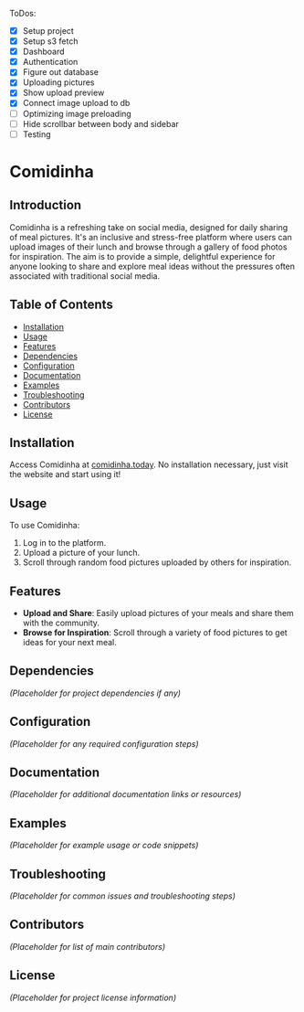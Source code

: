 ToDos:

- [x] Setup project
- [x] Setup s3 fetch
- [x] Dashboard
- [x] Authentication
- [x] Figure out database
- [x] Uploading pictures
- [x] Show upload preview
- [x] Connect image upload to db
- [ ] Optimizing image preloading
- [ ] Hide scrollbar between body and sidebar
- [ ] Testing

# Comidinha

## Introduction

Comidinha is a refreshing take on social media, designed for daily sharing of meal pictures. It's an inclusive and stress-free platform where users can upload images of their lunch and browse through a gallery of food photos for inspiration. The aim is to provide a simple, delightful experience for anyone looking to share and explore meal ideas without the pressures often associated with traditional social media.

## Table of Contents

- [Installation](#installation)
- [Usage](#usage)
- [Features](#features)
- [Dependencies](#dependencies)
- [Configuration](#configuration)
- [Documentation](#documentation)
- [Examples](#examples)
- [Troubleshooting](#troubleshooting)
- [Contributors](#contributors)
- [License](#license)

## Installation

Access Comidinha at [comidinha.today](https://comidinha.today). No installation necessary, just visit the website and start using it!

## Usage

To use Comidinha:

1. Log in to the platform.
2. Upload a picture of your lunch.
3. Scroll through random food pictures uploaded by others for inspiration.

## Features

- **Upload and Share**: Easily upload pictures of your meals and share them with the community.
- **Browse for Inspiration**: Scroll through a variety of food pictures to get ideas for your next meal.

## Dependencies

_(Placeholder for project dependencies if any)_

## Configuration

_(Placeholder for any required configuration steps)_

## Documentation

_(Placeholder for additional documentation links or resources)_

## Examples

_(Placeholder for example usage or code snippets)_

## Troubleshooting

_(Placeholder for common issues and troubleshooting steps)_

## Contributors

_(Placeholder for list of main contributors)_

## License

_(Placeholder for project license information)_
